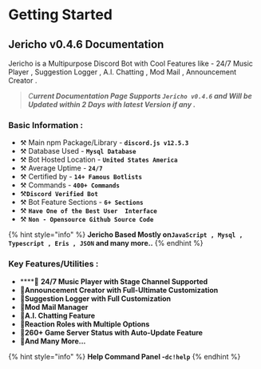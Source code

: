 # Getting Started

## Jericho v0.4.6 Documentation

Jericho is a Multipurpose Discord Bot with Cool Features like - 24/7 Music Player , Suggestion Logger , A.I. Chatting , Mod Mail , Announcement Creator .

> _C**urrent Documentation Page Supports `Jericho v0.4.6` and Will be Updated within 2 Days with latest Version if any .**_

### **Basic Information :**

* ⚒ Main npm Package/Library - **`discord.js v12.5.3`**
* ⚒ Database Used - **`Mysql Database`**
* ⚒ Bot Hosted Location - **`United States America`**
* ⚒ Average Uptime - **`24/7`**
* ⚒ Certified by - **`14+ Famous Botlists`**
* ⚒ Commands - **`400+ Commands`**
* ⚒**`Discord Verified Bot`**
* ⚒ Bot Feature Sections - **`6+ Sections`**
* ⚒ **`Have One of the Best User  Interface`**
* ⚒ **`Non - Opensource Github Source Code`**

{% hint style="info" %}
**Jericho Based Mostly on`JavaScript , Mysql , Typescript , Eris , JSON` and many more..**
{% endhint %}

### Key Features/Utilities :

* \*\*\*\*🔰 **24/7 Music Player with Stage Channel Supported**
* 🔰**Announcement Creator with Full-Ultimate Customization**
* 🔰**Suggestion Logger with Full Customization**
* 🔰**Mod Mail Manager** 
* 🔰**A.I. Chatting Feature**
* 🔰**Reaction Roles with Multiple Options** 
* 🔰**260+ Game Server Status with Auto-Update Feature**
* 🔰**And Many More...**

{% hint style="info" %}
**Help Command Panel -`dc!help`**
{% endhint %}



